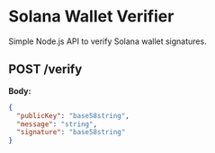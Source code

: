 # Solana Wallet Verifier

Simple Node.js API to verify Solana wallet signatures.

## POST /verify

**Body:**
```json
{
  "publicKey": "base58string",
  "message": "string",
  "signature": "base58string"
}
